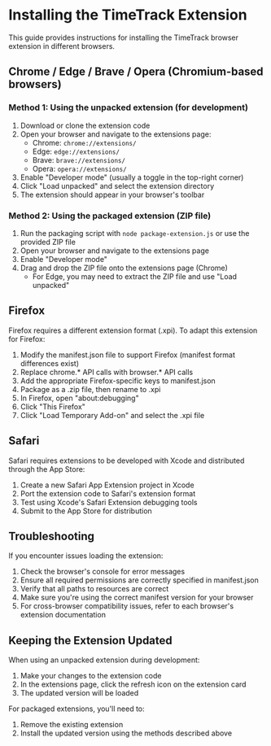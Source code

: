 # Installing the TimeTrack Extension

This guide provides instructions for installing the TimeTrack browser extension in different browsers.

## Chrome / Edge / Brave / Opera (Chromium-based browsers)

### Method 1: Using the unpacked extension (for development)

1. Download or clone the extension code
2. Open your browser and navigate to the extensions page:
   - Chrome: `chrome://extensions/`
   - Edge: `edge://extensions/`
   - Brave: `brave://extensions/`
   - Opera: `opera://extensions/`
3. Enable "Developer mode" (usually a toggle in the top-right corner)
4. Click "Load unpacked" and select the extension directory
5. The extension should appear in your browser's toolbar

### Method 2: Using the packaged extension (ZIP file)

1. Run the packaging script with `node package-extension.js` or use the provided ZIP file
2. Open your browser and navigate to the extensions page
3. Enable "Developer mode"
4. Drag and drop the ZIP file onto the extensions page (Chrome)
   - For Edge, you may need to extract the ZIP file and use "Load unpacked"

## Firefox

Firefox requires a different extension format (.xpi). To adapt this extension for Firefox:

1. Modify the manifest.json file to support Firefox (manifest format differences exist)
2. Replace chrome.* API calls with browser.* API calls
3. Add the appropriate Firefox-specific keys to manifest.json
4. Package as a .zip file, then rename to .xpi
5. In Firefox, open "about:debugging"
6. Click "This Firefox"
7. Click "Load Temporary Add-on" and select the .xpi file

## Safari

Safari requires extensions to be developed with Xcode and distributed through the App Store:

1. Create a new Safari App Extension project in Xcode
2. Port the extension code to Safari's extension format
3. Test using Xcode's Safari Extension debugging tools
4. Submit to the App Store for distribution

## Troubleshooting

If you encounter issues loading the extension:

1. Check the browser's console for error messages
2. Ensure all required permissions are correctly specified in manifest.json
3. Verify that all paths to resources are correct
4. Make sure you're using the correct manifest version for your browser
5. For cross-browser compatibility issues, refer to each browser's extension documentation

## Keeping the Extension Updated

When using an unpacked extension during development:

1. Make your changes to the extension code
2. In the extensions page, click the refresh icon on the extension card
3. The updated version will be loaded

For packaged extensions, you'll need to:

1. Remove the existing extension
2. Install the updated version using the methods described above